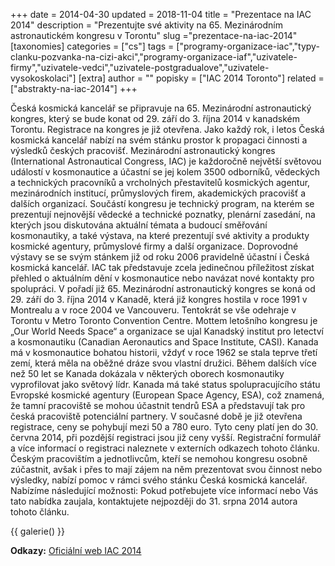 +++
date = 2014-04-30
updated = 2018-11-04
title = "Prezentace na IAC 2014"
description = "Prezentujte své aktivity na 65. Mezinárodním astronautickém kongresu v Torontu"
slug ="prezentace-na-iac-2014"
[taxonomies]
categories = ["cs"]
tags = ["programy-organizace-iac","typy-clanku-pozvanka-na-cizi-akci","programy-organizace-iaf","uzivatele-firmy","uzivatele-vedci","uzivatele-postgradualove","uzivatele-vysokoskolaci"]
[extra]
author = ""
popisky = ["IAC 2014 Toronto"]
related = ["abstrakty-na-iac-2014"]
+++

Česká kosmická kancelář se připravuje na 65. Mezinárodní astronautický kongres, který se bude konat od 29. září do 3. října 2014 v kanadském Torontu. Registrace na kongres je již otevřena. Jako každý rok, i letos Česká kosmická kancelář nabízí na svém stánku prostor k propagaci činnosti a výsledků českých pracovišť. Mezinárodní astronautický kongres (International Astronautical Congress, IAC) je každoročně největší světovou událostí v kosmonautice a účastní se jej kolem 3500 odborníků, vědeckých a technických pracovníků a vrcholných přestavitelů kosmických agentur, mezinárodních institucí, průmyslových firem, akademických pracovišť a dalších organizací. Součástí kongresu je technický program, na kterém se prezentují nejnovější vědecké a technické poznatky, plenární zasedání, na kterých jsou diskutována aktuální témata a budoucí směřování kosmonautiky, a také výstava, na které prezentují své aktivity a produkty kosmické agentury, průmyslové firmy a další organizace. Doprovodné výstavy se se svým stánkem již od roku 2006 pravidelně účastní i Česká kosmická kancelář. IAC tak představuje zcela jedinečnou příležitost získat přehled o aktuálním dění v kosmonautice nebo navázat nové kontakty pro spolupráci. V pořadí již 65. Mezinárodní astronautický kongres se koná od 29. září do 3. října 2014 v Kanadě, která již kongres hostila v roce 1991 v Montrealu a v roce 2004 ve Vancouveru. Tentokrát se vše odehraje v Torontu v Metro Toronto Convention Centre. Mottem letošního kongresu je „Our World Needs Space“ a organizace se ujal Kanadský institut pro letectví a kosmonautiku (Canadian Aeronautics and Space Institute, CASI). Kanada má v kosmonautice bohatou historii, vždyť v roce 1962 se stala teprve třetí zemí, která měla na oběžné dráze svou vlastní družici. Během dalších více než 50 let se Kanada dokázala v některých oborech kosmonautiky vyprofilovat jako světový lídr. Kanada má také status spolupracujícího státu Evropské kosmické agentury (European Space Agency, ESA), což znamená, že tamní pracoviště se mohou účastnit tendrů ESA a představují tak pro česká pracoviště potenciální partnery. V současné době je již otevřena registrace, ceny se pohybují mezi 50 a 780 euro. Tyto ceny platí jen do 30. června 2014, při pozdější registraci jsou již ceny vyšší. Registrační formulář a více informací o registraci naleznete v externích odkazech tohoto článku. Českým pracovištím a jednotlivcům, kteří se nemohou kongresu osobně zúčastnit, avšak i přes to mají zájem na něm prezentovat svou činnost nebo výsledky, nabízí pomoc v rámci svého stánku Česká kosmická kancelář. Nabízíme následující možnosti: Pokud potřebujete více informací nebo Vás tato nabídka zaujala, kontaktujete nejpozději do 31. srpna 2014 autora tohoto článku.

{{ galerie() }}

**Odkazy:**
[Oficiální web IAC 2014]

[Oficiální web IAC 2014]: http://www.iac2014.org/
